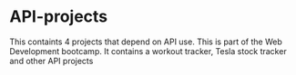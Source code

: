 # API-projects
This containts 4 projects that depend on API use. This is part of the Web Development bootcamp. It contains a workout tracker, Tesla stock tracker and other API projects
